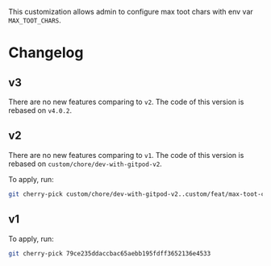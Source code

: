 This customization allows admin to configure max toot chars
with env var `MAX_TOOT_CHARS`.

# Changelog

## v3

There are no new features comparing to `v2`.
The code of this version is rebased on `v4.0.2`.

## v2

There are no new features comparing to `v1`.
The code of this version is rebased on `custom/chore/dev-with-gitpod-v2`.

To apply, run:

```sh
git cherry-pick custom/chore/dev-with-gitpod-v2..custom/feat/max-toot-chars-from-env-var-v2
```

## v1

To apply, run:

```sh
git cherry-pick 79ce235ddaccbac65aebb195fdff3652136e4533
```
